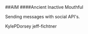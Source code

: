 ##AIM
####Ancient Inactive Mouthful

Sending messages with social API's.

KylePDorsey
jeff-fichtner
